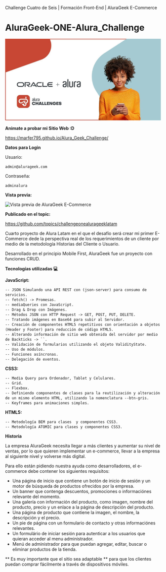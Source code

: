 Challenge Cuatro de Seis | Formación Front-End | AluraGeek E-Commerce

# AluraGeek-ONE-Alura_Challenge
![Challenge Alura Latam + Oracle](https://raw.githubusercontent.com/EduardoUT/AluraGeek-ONE-Alura_Challenge/master/assets/img/readme/challengeImage.jpg)


**Animate a probar mi Sitio Web :D**

https://marfer795.github.io/Alura_Geek_Challenge/

**Datos para Login**

Usuario:

    admin@alurageek.com

Contraseña:

    adminalura

**Vista previa:**

![Vista previa de AluraGeek E-Commerce](/assets/img/banner/)

**Publicado en el topic:**

https://github.com/topics/challengeonealurageeklatam

Cuarto proyecto de Alura Latam en el que el desafío será crear mi primer E-Commerce
dede la perspectiva real de los requerimientos de un cliente por medio de la
metodología Historias del Cliente o Usuario.

Desarrollado en el principio Mobile First, AluraGeek fue un proyecto con funciones CRUD.

**Tecnologías utilizadas :computer:**
  
**JavaScript:**
   
    -- JSON Simulando una API REST con (json-server) para consumo de servicios.
    -- fetch() -> Promesas.
    -- mediaQueries con JavaScript.
    -- Drag & Drop con Imágenes.
    -- Métodos JSON con HTTP Request -> GET, POST, PUT, DELETE.
    -- Tratando imágenes en Base64 para subir al Servidor.
    -- Creación de componentes HTML5 repetitivos con orientación a objetos (Header y Footer) para reducción de código HTML5.
    -- Alterando información de sitio web obtenida del servidor por medio de Backticks -> ``.
    -- Validación de formularios utilizando el objeto ValidityState.
    -- Uso de módulos.
    -- Funciones asíncronas.
    -- Delegación de eventos.
  
**CSS3:**
  
    -- Media Query para Ordenador, Tablet y Celulares.
    -- Grid.
    -- Flexbox.
    -- Definiendo componentes de clases para la reutilización y alteración de un mismo elemento HTML, utilizando la nomenclatura --btn-gris. 
    -- Keyframes para animaciones simples.
    
**HTML5:**
  
    -- Metodología BEM para clases  y componentes CSS3.
    -- Metodología ATOMIC para clases y componentes CSS3.
   
**Historia**

La empresa AluraGeek necesita llegar a más clientes y aumentar su nivel de ventas, por lo que quieren implementar un e-commerce, llevar a la empresa al siguiente nivel y volverse más digital.

Para ello están pidiendo nuestra ayuda como desarrolladores, el e-commerce debe contener los siguientes requisitos:
- Una página de inicio que contiene un botón de inicio de sesión y un motor de búsqueda de productos ofrecidos por la empresa.
- Un banner que contenga descuentos, promociones o informaciónes relevante del momento.
- Una galería con información del producto, como imagen, nombre del producto, precio y un enlace a la página de descripción del producto.
- Una página de producto que contiene la imagen, el nombre, la descripción y el precio.
- Un pie de página con un formulario de contacto y otras informaciónes relevantes.
- Un formulário de iniciar sesión para autenticar a los usuarios que quieran acceder al menu administrador. 
- Menú de administrador para que puedan agregar, editar, buscar o eliminar productos de la tienda.

** Es muy importante que el sitio sea adaptable ** para que los clientes puedan comprar fácilmente a través de dispositivos móviles.
